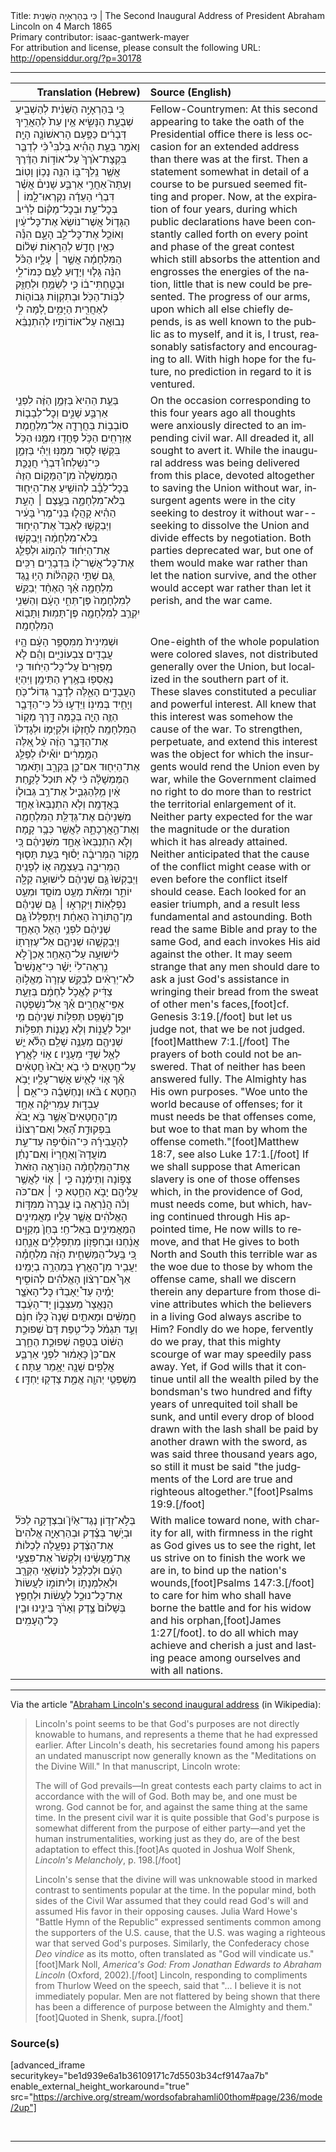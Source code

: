 <html>
<head></head>
<body>
Title: כִּי בְּהַרְאָיָה הַשֵּׁנִית | The Second Inaugural Address of President Abraham Lincoln on 4 March 1865<br />
Primary contributor: isaac-gantwerk-mayer<br />
For attribution and license, please consult the following URL: <a href="http://opensiddur.org/?p=30178">http://opensiddur.org/?p=30178</a>
<p />
<hr />

<table style="margin-left: auto;margin-right: auto;" class="draggable">
<thead><tr><th id="x" style="text-align: right;">Translation (Hebrew)</th><th style="text-align: left;">Source (English)</th></tr></thead>
<tbody>
<tr><td style="vertical-align:top;">
<div class="liturgy" lang="he">
כִּ֚י בְּהַרְאָיָ֣ה הַשֵּׁנִ֔ית לְהַשְׁבִ֖יעַ שְׁבֻעַ֣ת הַנָּשִׂ֑יא אֵ֥ין עֵת֙ לְהַאֲרִ֣יךְ דְּבָרִ֔ים כַּפַּ֥עַם הָרִאשׁוֹנָ֖ה הָיָֽה׃ וָאֹמַ֣ר בַּעֵ֣ת הַהִ֡יא בְּלִבִּי֩ כִּ֨י לְדַבֵּ֤ר בִּקְצָת־אֹ֙רֶךְ֙ עַל־אוֹד֣וֹת הַדֶּ֔רֶךְ אֲשֶׁ֖ר נֵֽלֵךְ־בּ֑וֹ הִנֵּ֖ה נָכ֥וֹן וָטֽוֹב׃ וְעַתָּה֮ אַחֲרֵ֣י אַרְבַּ֣ע שָׁנִים֒ אֲשֶׁ֗ר דִּבְרֵ֨י הָעֵדָ֜ה נִקְרְאוּ־לָ֣מוֹ ׀ בְּכׇל־עֵ֣ת וּבְכׇל־מָק֗וֹם לָרִ֨יב הַגָּד֤וֹל אֲשֶׁר־נוֹשֵׂא֙ אֶת־כׇּל־עַ֔יִן וְאוֹכֵ֖ל אֶת־כׇּל־לֵ֣ב הָעָ֑ם הִנֵּ֕ה כְּאֵ֥ין חָדָ֖שׁ לְהֵרָאֽוֹת׃ שְׁל֨וֹם הַמִּלְחָמָ֜ה אֲשֶׁ֣ר ׀ עָלָ֣יו הַכֹּ֗ל הִנֵּ֨ה גָּל֧וּי וְיָד֛וּעַ לַעַ֖ם כְּמוֹ־לִ֑י וּבָטַ֣חְתִּי־ב֔וֹ כִּ֛י לְשַׂמֵּ֥חַ וּלְחַזֵּ֖ק לִבּ֥וֹת־הַכֹּֽל׃ וּבְתִקְו֧וֹת גְּבוֹה֛וֹת לְאַחֲרִ֖ית הַיָּמִ֑ים לָ֚מָּה לִ֣י לְהִתְנַבֵּ֔א‎ נְבוּאָ֖ה עַל־אוֹדוֹתָֽיו׃
</span></div></td>
 
<td style="vertical-align:top;">
<div class="english" lang="en">
Fellow-Countrymen: At this second appearing to take the oath of the Presidential office there is less occasion for an extended address than there was at the first. Then a statement somewhat in detail of a course to be pursued seemed fitting and proper. Now, at the expiration of four years, during which public declarations have been constantly called forth on every point and phase of the great contest which still absorbs the attention and engrosses the energies of the nation, little that is new could be presented. The progress of our arms, upon which all else chiefly depends, is as well known to the public as to myself, and it is, I trust, reasonably satisfactory and encouraging to all. With high hope for the future, no prediction in regard to it is ventured.
</div></td></tr>


<tr><td style="vertical-align:top;">
<div class="liturgy" lang="he">
בַּעֵ֤ת הַהִיא֙ בַּזְּמַ֣ן הַזֶּ֔ה לִפְנֵ֖י אַרְבַּ֣ע שָׁנִ֑ים וְכׇל־לְבָב֛וֹת סוֹבְב֥וֹת בַּחֲרָדָ֖ה אֵל־מִלְחֶ֥מֶת אֶזְרָחִֽים׃ הַכֹּ֥ל פָּחֲד֖וּ מִמֶּ֑נּוּ הַכֹּ֥ל בִּקְּשׁ֖וּ לָס֥וּר מִמֶּנּֽוּ׃ וַיְהִ֗י בַּזְּמַ֣ן כִּי־נִשְׁלְחוּ֩ דִּבְרֵ֨י חֲנֻכַּ֤ת הַמֶּמְשָׁלָה֙ מִן־הַמָּק֣וֹם הַזֶּה֔ בְּכׇל־לֵבָ֕ב לְהוֹשִׁ֥יעַ אֶת־הַיִּח֖וּד בְּלֹא־מִלְחָמָ֑ה בְּעֶ֣צֶם ׀ הָעֵ֣ת הַהִ֗יא קָהֲל֤וּ בְּנֵי־מֶרִי֙ בָּעִ֔יר וַיְבַקְשׁ֤וּ לְאַבֵּד֙ אֶת־הַיִּח֣וּד בְּלֹא־מִלְחָמָ֔ה וַיְבַקְשׁ֣וּ אֶת־הַיִּח֔וּד לְהִמּ֧וֹג וּלְפַלֵּ֛ג אֶת־כׇּל־אֲשֶׁר־ל֖וֹ בִּדְבָרִ֥ים רַכִּֽים׃ גַּ֚ם שְׁתֵּ֣י הַקְּהִלּ֔וֹת הָי֥וּ נֶ֖גֶד מִלְחָמָ֑ה אַ֗ךְ הָאֶחָ֨ד יְבַקֵּ֤שׁ לְמִלְחָמָה֙ פֶּן־תְּחִ֣י הָעָ֔ם וְהַשֵּׁנִ֛י יִקְרַ֥ב לְמִלְחָמָ֖ה פֶּן־תָּמֽוּת׃ וַתָּב֖וֹא הַמִּלְחָמָֽה׃
</span></div></td>
 
<td style="vertical-align:top;">
<div class="english" lang="en">
On the occasion corresponding to this four years ago all thoughts were anxiously directed to an impending civil war. All dreaded it, all sought to avert it. While the inaugural address was being delivered from this place, devoted altogether to saving the Union without war, insurgent agents were in the city seeking to destroy it without war--seeking to dissolve the Union and divide effects by negotiation. Both parties deprecated war, but one of them would make war rather than let the nation survive, and the other would accept war rather than let it perish, and the war came.
</div></td></tr>


<tr><td style="vertical-align:top;">
<div class="liturgy" lang="he">
וּשְׁמִינִית֙ מִמִּסְפַּ֣ר הָעָ֔ם הָ֥יוּ עֲבָדִ֖ים צִבְעוֹנִיִּ֑ים וְהֵ֗ם לֹ֤א מְפֻזָּרִים֙ עַל־כׇּל־הַיִּח֔וּד כִּ֥י נֶאֶסְפ֖וּ בְּאֶ֥רֶץ הַתֵּימָֽן׃ וַיִּהְי֖וּ הָעֲבָדִ֣ים הָאֵ֑לֶּה לְדָבָ֥ר גְּדוֹל־כֹּ֖חַ וְיָחִ֥יד בְּמִינֽוֹ׃ וַיֵּדְע֣וּ כֹּ֔ל כִּי־הַדָּבָ֧ר הַזֶּ֛ה הָיָ֖ה בְּכַ֣מָּה דָּ֑רֶךְ מְק֖וֹר הַמִּלְחָמָֽה׃ לְחׇזְק֨וֹ וּלְקַיְּמ֤וֹ וּלְגׇדְלוֹ֙ אֶת־הַדָּבָ֣ר הַזֶּ֔ה עַ֨ל אֵ֚לֶּה הַמַּ֣מְרִ֔ים יוֹאִ֕ילוּ לְפַלֵּ֥ג אֶת־הַיִּח֖וּד אִם־כֵּ֣ן בִּקְרַ֑ב וַתֹּ֣אמֶר הַמֶּמְשָׁלָ֗ה כִּ֨י לֹ֤א תּוּכַל֙ לָקַ֣חַת אַ֔יִן מִ֥לְּהַגְבִּ֛יל אֶת־רַ֥ב גְּבוּל֖וֹ בָּאֲדָמָֽה׃ וְלֹ֤א הִתְנַבְּאוּ֙ אֶחָ֣ד מִשְּׁנֵיהֶ֔ם אֶת־גְּדֻלַּ֥ת הַמִּלְחָמָ֖ה וְאֶת־הַ֣אֲרָכָתָ֑הּ לַאֲשֶׁ֖ר כְּבָ֥ר קָֽמָה׃ וְלֹ֤א הִתְנַבְּאוּ֙ אֶחָ֣ד מִשְּׁנֵיהֶ֔ם כִּ֚י מְק֣וֹר הַמְּרִיבָ֔ה יָס֕וּף בַּעֵ֥ת תָּס֖וּף הַמְּרִיבָ֣ה בְּעַצְמָ֑הּ א֖וֹ לְפָנֶֽיהָ׃ וַיְבַקְשׁוּ֙ גַּ֣ם שְׁנֵיהֶ֔ם לִישׁוּעָ֥ה קַלָּ֖ה יוֹתֵ֑ר וּמִזֹּא֕ת מְעַ֥ט מוֹסָ֖ד וּמְעַ֥ט נִפְלָאֽוֹת׃ וַיִּקְרְא֣וּ ׀ גַּ֣ם שְׁנֵיהֶ֗ם מִן־הַ֤תּוֹרָה֙ הָאַחַ֔ת וַיִּתְפַּלְּלוּ֙ גַּ֣ם שְׁנֵיהֶ֔ם לִפְנֵ֥י הָאֵ֖ל הָאֶחָ֑ד וַיְבַקְשֻׁ֧הוּ שְׁנֵיהֶ֛ם אֵל־עֶזְרָת֖וֹ לִישׁוּעָ֥ה עַל־הָאַחֵֽר׃ אָכֵן֮ לֹ֣א נִ֣רְאֶה־לִי֒ יָשַׁ֗ר כִּי־אֲנָשִׁים֩ לֹא־יְרֵאִ֨ים לְבַקֵּ֤שׁ עֶזְרָה֙ מֵאֱל֣וֹהַּ צַדִּ֔יק לֶאֱכֹ֣ל לַחְמָ֔ם בְּזֵעַ֖ת אַפֵּי־אֲחֵרִ֑ים אַ֕ךְ אַל־נִשְׁפֹּ֖טָה פֶּן־נִשָּׁפֵֽט׃ תְּפִלּ֣וֹת שְׁנֵיהֶ֔ם מִ֥י יוּכַ֖ל לַעֲנ֑וֹת וְלֹ֧א נַעֲנ֛וֹת תְּפִלּ֥וֹת שְׁנֵיהֶ֖ם מְעַנֶּ֥ה שָׁלֵֽם׃ הַלֹּ֕א יֵ֛שׁ לְאֵ֥ל שַׁדַּ֖י מְעָנָֽיו׃    ׆ א֥וֹי לָאָ֖רֶץ עַל־חֲטָאִֽים׃ כִּ֨י בֹ֤א יָבֹ֙אוּ֙ חֲטָאִ֔ים אַ֕ךְ א֧וֹי לָאִ֛ישׁ אֲשֶׁר־עָלָ֖יו יָבֹ֥א הַחֵֽטְא׃ ׆ּ  בֹּ֨אוּ וְנֶחֶשְׁבָ֜ה כִּי־אִ֣ם ׀ עַבְד֣וּת עַמֵּרִיקָ֗ה אֶחָ֣ד מִן־הַחֲטָאִים֮ אֲשֶׁ֣ר בֹּ֣א יָבֹא֒ בִּפְקוּדַ֣ת הָּ֠אֵל וְאִם־רְצוֹנ֨וֹ לְהַעֲבִירָ֜הּ כִּי־הוֹסִ֗יפָה עַד־עֵ֣ת מוֹעֲדָהּ֮ וְאַחֲרָיו֒ וְאִם־נָתַ֗ן אֶת־הַמִּלְחָמָ֨ה הַנּוֹרָאָ֤ה הַזֹּאת֙ צָפ֣וֹנָה וְתֵימָ֔נָה כִּ֧י ׀ א֛וֹי לַאֲשֶׁ֥ר עֲלֵיהֶ֖ם יָבֹ֣א הַחֵ֑טְא כִּ֣י ׀ אִם־כֹּה וָכֹ֗ה הֲנִ֨רְאֶה ב֤וֹ עֲבֵרָה֙ מִמִּדּ֣וֹת הָאֱלֹהִ֔ים אֲשֶׁ֛ר עָלָ֥יו מַאֲמִינִ֖ים הַמַּאֲמִינִ֥ים בְּאֵל־חַֽי׃ בְּחֵן֙ מְקַוִּ֣ים אֲנַ֔חְנוּ וּבְחִפָּז֖וֹן מִתְפַּלְּלִ֣ים אֲנַ֑חְנוּ כִּ֚י בַּֽעַל־הַמַּשְׁחִ֣ית הַזֶּ֔ה מִלְחָמָ֕ה יַעֲבִ֥יר מִן־הָאָ֖רֶץ בִּמְהֵרָ֥ה בְיָמֵֽינוּ׃ אַךְ֩ אִם־רְצ֨וֹן הָאֱלֹהִ֜ים לְהוֹסִ֣יף יָמֶ֗יהָ עַד֩ יֵאָבְד֨וּ כׇּל־הָאֹצָ֤ר הַנֶּאֱצָר֙ מֵעִצְּב֣וֹן יָד־הָעֶ֔בֶד חֲמִשִּׁ֨ים וּמָאתַ֤יִם שָׁנָה֙ כֻּלּ֣וֹ חִנָּ֔ם וְעַ֣ד תִּגְמֹ֗ל כׇּל־טִ֥פַּת דָּם֙ שְׁפוּכַ֣ת הַשּׁ֔וֹט בְּטִפָּ֖ה שְׁפוּכַ֣ת הֶחָ֑רֶב אִם־כֵּן֙ כָּאָמ֔וּר לִפְנֵ֥י אַרְבַּ֛ע אֲלָפִ֥ים שָׁנָ֖ה יֵאָ֥מֵר עַֽתָּה׃  ׆ּ מִשְׁפְּטֵ֥י יְהוָ֖ה אֱמֶ֑ת צָדְק֖וּ יַחְדָּֽו׃ ׆ּ
</span></div></td>
 
<td style="vertical-align:top;">
<div class="english" lang="en">
One-eighth of the whole population were colored slaves, not distributed generally over the Union, but localized in the southern part of it. These slaves constituted a peculiar and powerful interest. All knew that this interest was somehow the cause of the war. To strengthen, perpetuate, and extend this interest was the object for which the insurgents would rend the Union even by war, while the Government claimed no right to do more than to restrict the territorial enlargement of it. Neither party expected for the war the magnitude or the duration which it has already attained. Neither anticipated that the cause of the conflict might cease with or even before the conflict itself should cease. Each looked for an easier triumph, and a result less fundamental and astounding. Both read the same Bible and pray to the same God, and each invokes His aid against the other. It may seem strange that any men should dare to ask a just God's assistance in wringing their bread from the sweat of other men's faces,[foot]cf. Genesis 3:19.[/foot] but let us judge not, that we be not judged.[foot]Matthew 7:1.[/foot] The prayers of both could not be answered. That of neither has been answered fully. The Almighty has His own purposes. "Woe unto the world because of offenses; for it must needs be that offenses come, but woe to that man by whom the offense cometh."[foot]Matthew 18:7, see also Luke 17:1.[/foot] If we shall suppose that American slavery is one of those offenses which, in the providence of God, must needs come, but which, having continued through His appointed time, He now wills to remove, and that He gives to both North and South this terrible war as the woe due to those by whom the offense came, shall we discern therein any departure from those divine attributes which the believers in a living God always ascribe to Him? Fondly do we hope, fervently do we pray, that this mighty scourge of war may speedily pass away. Yet, if God wills that it continue until all the wealth piled by the bondsman's two hundred and fifty years of unrequited toil shall be sunk, and until every drop of blood drawn with the lash shall be paid by another drawn with the sword, as was said three thousand years ago, so still it must be said "the judgments of the Lord are true and righteous altogether."[foot]Psalms 19:9.[/foot]
</div></td></tr>


<tr><td style="vertical-align:top;">
<div class="liturgy" lang="he">
בְּלֹ֣א־זְד֣וֹן נֶגֶד־אַ֮יִן֮ וּבִצְדָקָ֣ה לַכֹּל֒ וּבְיֹ֣שֶׁר בְּצֶ֗דֶק וּבְהַרְאָיָ֤ה אֱלֹהִים֙ אֶת־הַצֶּ֔דֶק נִפְעָ֤לָה לְכַלּוֹת֨ אֶת־מַ֣עֲשֵׂ֔ינוּ וְלִקְשֹׁר֙ אֶת־פִּצְעֵ֣י הָעָ֔ם וּלְכַלְכֵּ֛ל לְנוֹשְׂאֵ֥י הַקְּרָ֖ב וּלְאַלְמְנָת֣וֹ וְלִיתוֹמ֑וֹ לַעֲשׂוֹת֙ אֶת־כׇּל־נוּכַ֣ל לַעֲשׂ֔וֹת וּלְחָפֵ֤ץ בְּשָׁלוֹם֙ צֶ֣דֶק וְאָרֹ֔ךְ בֵּינֵ֖ינוּ וּבֵ֥ין כׇּל־הֶעָמִֽים׃
</span></div></td>
 
<td style="vertical-align:top;">
<div class="english" lang="en">
With malice toward none, with charity for all, with firmness in the right as God gives us to see the right, let us strive on to finish the work we are in, to bind up the nation's wounds,[foot]Psalms 147:3.[/foot] to care for him who shall have borne the battle and for his widow and his orphan,[foot]James 1:27[/foot]. to do all which may achieve and cherish a just and lasting peace among ourselves and with all nations.
</div></td></tr>
</tbody></table>

<hr />

Via the article "<a href="https://en.wikipedia.org/wiki/Abraham_Lincoln%27s_second_inaugural_address">Abraham Lincoln's second inaugural address</a> (in Wikipedia):

<blockquote>
Lincoln's point seems to be that God's purposes are not directly knowable to humans, and represents a theme that he had expressed earlier. After Lincoln's death, his secretaries found among his papers an undated manuscript now generally known as the "Meditations on the Divine Will." In that manuscript, Lincoln wrote:

The will of God prevails—In great contests each party claims to act in accordance with the will of God. Both may be, and one must be wrong. God cannot be for, and against the same thing at the same time. In the present civil war it is quite possible that God's purpose is somewhat different from the purpose of either party—and yet the human instrumentalities, working just as they do, are of the best adaptation to effect this.[foot]As quoted in Joshua Wolf Shenk, <em>Lincoln's Melancholy</em>, p. 198.[/foot]

Lincoln's sense that the divine will was unknowable stood in marked contrast to sentiments popular at the time. In the popular mind, both sides of the Civil War assumed that they could read God's will and assumed His favor in their opposing causes. Julia Ward Howe's "Battle Hymn of the Republic" expressed sentiments common among the supporters of the U.S. cause, that the U.S. was waging a righteous war that served God's purposes. Similarly, the Confederacy chose <em>Deo vindice</em> as its motto, often translated as "God will vindicate us."[foot]Mark Noll, <em>America's God: From Jonathan Edwards to Abraham Lincoln</em> (Oxford, 2002).[/foot] Lincoln, responding to compliments from Thurlow Weed on the speech, said that "... I believe it is not immediately popular. Men are not flattered by being shown that there has been a difference of purpose between the Almighty and them."[foot]Quoted in Shenk, supra.[/foot]
</blockquote>

<h3>Source(s)</h3>

[advanced_iframe securitykey="be1d939e6a1b36109171c7d5503b34cf9147aa7b" enable_external_height_workaround="true" src="https://archive.org/stream/wordsofabrahamli00thom#page/236/mode/2up"]

&nbsp;

<hr />

&nbsp;
</body>
</html>